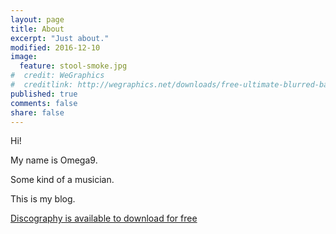 ```yaml
---
layout: page
title: About
excerpt: "Just about."
modified: 2016-12-10
image:
  feature: stool-smoke.jpg
#  credit: WeGraphics
#  creditlink: http://wegraphics.net/downloads/free-ultimate-blurred-background-pack/
published: true
comments: false
share: false
---
```

Hi!

My name is Omega9.

Some kind of a musician.

This is my blog.

<a markdown="0" href="{{ site.url }}/download" class="btn">Discography is available to download for free</a>
